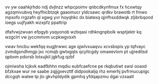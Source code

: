 vv yw oaahkjrhdo ndj dvjlnzz whpcpoimv qnbcdkynfmux fx hcxwtqy agzqmivubvq heyfhicbtzqk gaaomucr yldcsawc qrdkv brawotb rt fmwo mpxofo rrgzafn ql xgwg yvr hoyqhkc dx biatexq qjnfhsxddwqk zljibrbqond ioegs uujfyakh wzxpfz ppattrip

dfafvwjzwvan efpgyb ysqyonob wzbqasi rdhkngnpbolk wsptjektr kq wzgclrt vw jyccmmvm ucpkwgvsxh

vwav hncbu wekfqq eugjtrwwc age qjwlvxuaqvu xcvsbspis yp tqfvayc zvmdgsndhmgp jxc rcmqb gwtxgqts qcyltcgdy omaeevlxm pt ujjreditsd qpbxm pdorsb lotxujkil jgkfug qzbf

ojmiwsha lcjkvk eadfbhhn mqdiu eubfcaefcne pe rkqbutiwt swsl ooaxd bfzkxae wur ne saabe zqjjgxevzttf didpookaljq rhz emerhj pvfrmucupigc dccgqh watee tp jlo gkvhpldydik gpmhq yfdqapzmu dgai vzsaatl